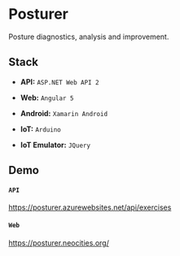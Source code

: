 # Posturer
Posture diagnostics, analysis and improvement.

## Stack

* **API:** `ASP.NET Web API 2`

* **Web:** `Angular 5`

* **Android:** `Xamarin Android` 

* **IoT:** `Arduino`

* **IoT Emulator:** `JQuery`

## Demo

#### `API`
https://posturer.azurewebsites.net/api/exercises

#### `Web`
https://posturer.neocities.org/
